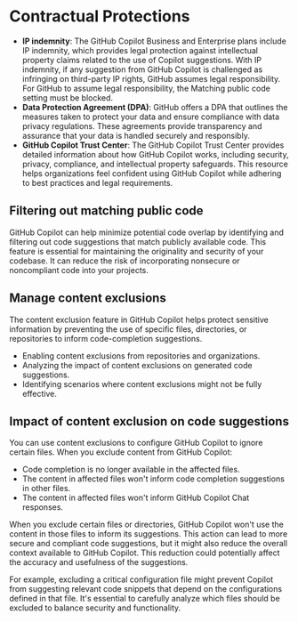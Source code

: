 # Contractual Protections

- **IP indemnity**: The GitHub Copilot Business and Enterprise plans include IP indemnity, which provides legal protection against intellectual property claims related to the use of Copilot suggestions. With IP indemnity, if any suggestion from GitHub Copilot is challenged as infringing on third-party IP rights, GitHub assumes legal responsibility. For GitHub to assume legal responsibility, the Matching public code setting must be blocked.
- **Data Protection Agreement (DPA)**: GitHub offers a DPA that outlines the measures taken to protect your data and ensure compliance with data privacy regulations. These agreements provide transparency and assurance that your data is handled securely and responsibly.
- **GitHub Copilot Trust Center**: The GitHub Copilot Trust Center provides detailed information about how GitHub Copilot works, including security, privacy, compliance, and intellectual property safeguards. This resource helps organizations feel confident using GitHub Copilot while adhering to best practices and legal requirements.

## Filtering out matching public code
GitHub Copilot can help minimize potential code overlap by identifying and filtering out code suggestions that match publicly available code. This feature is essential for maintaining the originality and security of your codebase. It can reduce the risk of incorporating nonsecure or noncompliant code into your projects.

## Manage content exclusions
The content exclusion feature in GitHub Copilot helps protect sensitive information by preventing the use of specific files, directories, or repositories to inform code-completion suggestions.

- Enabling content exclusions from repositories and organizations.
- Analyzing the impact of content exclusions on generated code suggestions.
- Identifying scenarios where content exclusions might not be fully effective.

## Impact of content exclusion on code suggestions
You can use content exclusions to configure GitHub Copilot to ignore certain files. When you exclude content from GitHub Copilot:

- Code completion is no longer available in the affected files.
- The content in affected files won't inform code completion suggestions in other files.
- The content in affected files won't inform GitHub Copilot Chat responses.

When you exclude certain files or directories, GitHub Copilot won't use the content in those files to inform its suggestions. This action can lead to more secure and compliant code suggestions, but it might also reduce the overall context available to GitHub Copilot. This reduction could potentially affect the accuracy and usefulness of the suggestions.

For example, excluding a critical configuration file might prevent Copilot from suggesting relevant code snippets that depend on the configurations defined in that file. It's essential to carefully analyze which files should be excluded to balance security and functionality.

